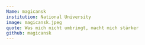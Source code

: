 ```yaml
---
Name: magicansk
institution: National University
image: magicansk.jpeg
quote: Was mich nicht umbringt, macht mich stärker
github: magicansk
---
```

